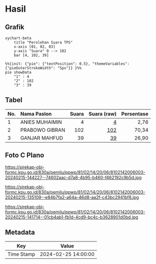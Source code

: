 # Hasil

## Grafik

```mermaid
xychart-beta
    title "Perolehan Suara TPS"
    x-axis [01, 02, 03]
    y-axis "Suara" 0 --> 102
    bar [4, 102, 39]
```

```mermaid
%%{init: {"pie": {"textPosition": 0.5}, "themeVariables": {"pieOuterStrokeWidth": "5px"}} }%%
pie showData
    "1" : 4
    "2" : 102
    "3" : 39
```

## Tabel

| No. | Nama Paslon    | Suara | Suara (raw) | Persentase |
|:--- |:-------------- | -----:| -----------:| ----------:|
| 1   | ANIES MUHAIMIN | 4     | [4][p-1]    | 2,76       |
| 2   | PRABOWO GIBRAN | 102   | [102][p-2]  | 70,34      |
| 3   | GANJAR MAHFUD  | 39    | [39][p-3]   | 26,90      |


[p-1]: https://github.com/gigit-pemilu/pemilu-2024-81-maluku/blob/main/pilpres/hitung-suara/sub/81-maluku/sub/02-maluku-tenggara/sub/14-kei-kecil-barat/sub/2006-warbal/sub/003-tps/sub/paslon-1.txt
[p-2]: https://github.com/gigit-pemilu/pemilu-2024-81-maluku/blob/main/pilpres/hitung-suara/sub/81-maluku/sub/02-maluku-tenggara/sub/14-kei-kecil-barat/sub/2006-warbal/sub/003-tps/sub/paslon-2.txt
[p-3]: https://github.com/gigit-pemilu/pemilu-2024-81-maluku/blob/main/pilpres/hitung-suara/sub/81-maluku/sub/02-maluku-tenggara/sub/14-kei-kecil-barat/sub/2006-warbal/sub/003-tps/sub/paslon-3.txt

## Foto C Plano

https://sirekap-obj-formc.kpu.go.id/830a/pemilu/ppwp/81/02/14/20/06/8102142006003-20240215-144227--74602aac-d7a8-4b95-b460-f462192c9b5d.jpg

https://sirekap-obj-formc.kpu.go.id/830a/pemilu/ppwp/81/02/14/20/06/8102142006003-20240215-135109--e84b7fa2-a64a-46d8-aa2f-c43bc2941bf8.jpg

https://sirekap-obj-formc.kpu.go.id/830a/pemilu/ppwp/81/02/14/20/06/8102142006003-20240215-141714--01cb4ab1-fb1d-4cd9-bc4c-b3628901d0bd.jpg


## Metadata

| Key        | Value               |
| ---------- | ------------------- |
| Time Stamp | 2024-02-25 14:00:00 |



